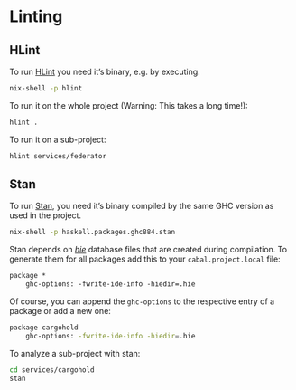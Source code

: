 # Linting

## HLint

To run [HLint](https://github.com/ndmitchell/hlint) you need it’s binary, e.g.
by executing:

```sh
nix-shell -p hlint
```

To run it on the whole project (Warning: This takes a long time!):

```sh
hlint .
```

To run it on a sub-project:

```sh
hlint services/federator
```

## Stan

To run [Stan](https://github.com/kowainik/stan), you need it’s binary compiled
by the same GHC version as used in the project.

```sh
nix-shell -p haskell.packages.ghc884.stan
```

Stan depends on [*hie*](https://www.haskell.org/ghc/blog/20190626-HIEFiles.html)
database files that are created during compilation. To generate them for all
packages add this to your `cabal.project.local` file:

```default
package *
    ghc-options: -fwrite-ide-info -hiedir=.hie
```

Of course, you can append the `ghc-options` to the respective entry of a package or
add a new one:

```sh
package cargohold
    ghc-options: -fwrite-ide-info -hiedir=.hie
```

To analyze a sub-project with stan:

```sh
cd services/cargohold
stan
```
